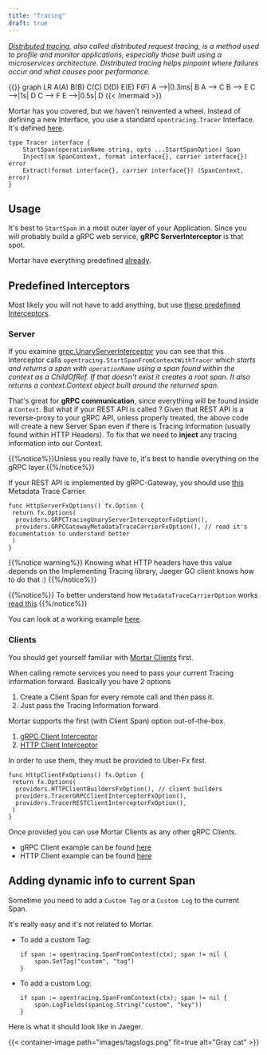 ```yaml
---
title: "Tracing"
draft: true
---
```


_[Distributed tracing](https://opentracing.io/docs/overview/what-is-tracing/), also called distributed request tracing, is a method used to profile and monitor applications, especially those built using a microservices architecture. Distributed tracing helps pinpoint where failures occur and what causes poor performance._

{{<mermaid>}}
graph LR
    A(A)
    B(B)
    C(C)
    D(D)
    E(E)
    F(F)
    A -->|0.3ms| B
    A --> C
    B --> E
    C -->|1s| D
    C --> F
    E -->|0.5s| D
{{< /mermaid >}}

Mortar has you covered, but we haven't reinvented a wheel.
Instead of defining a new Interface, you use a standard `opentracing.Tracer` Interface.
It's defined [here](github.com/opentracing/opentracing-go).

```golang
type Tracer interface {
    StartSpan(operationName string, opts ...StartSpanOption) Span
    Inject(sm SpanContext, format interface{}, carrier interface{}) error
    Extract(format interface{}, carrier interface{}) (SpanContext, error)
}
```

## Usage

It's best to `StartSpan` in a most outer layer of your Application.
Since you will probably build a gRPC web service, **gRPC ServerInterceptor** is that spot.

Mortar have everything predefined [already](#predefined-interceptors).

## Predefined Interceptors

Most likely you will not have to add anything, but use [these predefined Interceptors](https://pkg.go.dev/github.com/go-masonry/mortar/middleware/interceptors/trace).

### Server

If you examine [grpc.UnaryServerInterceptor](https://github.com/go-masonry/mortar/blob/master/middleware/interceptors/trace/server.go#L13)
you can see that this Interceptor calls `opentracing.StartSpanFromContextWithTracer` which _starts and returns a span with `operationName` using a span found within the context as a ChildOfRef.
If that doesn't exist it creates a root span.
It also returns a context.Context object built around the returned span._

That's great for **gRPC communication**, since everything will be found inside a `Context`.
But what if your REST API is called ?
Given that REST API is a reverse-proxy to your gRPC API, unless properly treated, the above code will create a new Server Span even if there is Tracing Information (usually found within HTTP Headers).
To fix that we need to **inject** any tracing information into our Context.

{{%notice%}}Unless you really have to, it's best to handle everything on the gRPC layer.{{%/notice%}}

If your REST API is implemented by gRPC-Gateway, you should use [this](https://pkg.go.dev/github.com/go-masonry/mortar/providers#GRPCGatewayMetadataTraceCarrierFxOption) Metadata Trace Carrier.

```golang
func HttpServerFxOptions() fx.Option {
 return fx.Options(
  providers.GRPCTracingUnaryServerInterceptorFxOption(),
  providers.GRPCGatewayMetadataTraceCarrierFxOption(), // read it's documentation to understand better
 )
}
```

{{%notice warning%}}
Knowing what HTTP headers have this value depends on the Implementing Tracing library, Jaeger GO client knows how to do that :)
{{%/notice%}}

{{%notice%}}
To better understand how `MetadataTraceCarrierOption` works [read this](https://pkg.go.dev/github.com/go-masonry/mortar/http/server#MetadataTraceCarrierOption)
{{%/notice%}}

You can look at a working example [here](https://github.com/go-masonry/mortar-demo/blob/master/workshop/app/mortar/http.go#L17).

### Clients

You should get yourself familiar with [Mortar Clients](/clients) first.

When calling remote services you need to pass your current Tracing information forward.
Basically you have 2 options

1. Create a Client Span for every remote call and then pass it.
2. Just pass the Tracing Information forward.

Mortar supports the first (with Client Span) option out-of-the-box.

1. [gRPC Client Interceptor](https://pkg.go.dev/github.com/go-masonry/mortar/middleware/interceptors/trace#TracerGRPCClientInterceptor)
2. [HTTP Client Interceptor](https://pkg.go.dev/github.com/go-masonry/mortar/middleware/interceptors/trace#TracerRESTClientInterceptor)

In order to use them, they must be provided to Uber-Fx first.

```golang
func HttpClientFxOptions() fx.Option {
 return fx.Options(
  providers.HTTPClientBuildersFxOption(), // client builders
  providers.TracerGRPCClientInterceptorFxOption(),
  providers.TracerRESTClientInterceptorFxOption(),
 )
}
```

Once provided you can use Mortar Clients as any other gRPC Clients.

* gRPC Client example can be found [here](https://github.com/go-masonry/mortar-demo/blob/master/subworkshop/app/controllers/subworkshop.go#L21)
* HTTP Client example can be found [here](https://github.com/go-masonry/mortar-demo/blob/master/workshop/app/controllers/workshop.go#L24)

## Adding dynamic info to current Span

Sometime you need to add a `Custom Tag` or a `Custom Log` to the current Span.

It's really easy and it's not related to Mortar.

* To add a custom Tag:

    ```golang
    if span := opentracing.SpanFromContext(ctx); span != nil {
        span.SetTag("custom", "tag")
    }
    ```

* To add a custom Log:

    ```golang
    if span := opentracing.SpanFromContext(ctx); span != nil {
        span.LogFields(spanLog.String("custom", "key"))
    }
    ```

Here is what it should look like in Jaeger.

<!-- > ![Tags](/images/tagslogs.png) -->

{{< container-image path="images/tagslogs.png" fit=true  alt="Gray cat" >}}
